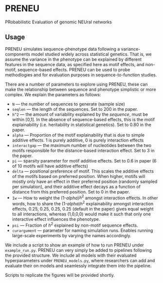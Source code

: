 # PRENEU
PRobabilistic Evaluation of genomic NEUral networks

## Usage
PRENEU simulates sequence-phenotype data following a variance-components model studied widely across statistical genetics. That is, we assume the variance in the phenotype can be explained by different features in the sequence data, as specified here as motif effects, and non-motif, sequence-based effects. PRENEU can be used to probe methodlogies and for evaluation purposes in sequence-to-function studies.

There are a number of parameters to explore using PRENEU, these can make the relationship between sequence and phenotype simplistic or more complex. We explain the parameters as follows:

* `N` &mdash; the number of sequences to generate (sample size)
* `seqlen` &mdash; the length of the sequences. Set to 200 in the paper.
* `h^2` &mdash; the amount of variability explained by the _sequence_, must be within [0,1]. In the absence of sequence-based effects, this is the motif explainability (i.e. heritability in statistical genetics). Set to 0.80 in the paper.
* `alpha` &mdash; Proportion of the motif explainability that is due to simple additive effects. 1 is purely additive, 0 is purely interaction effects
* `interactgap` &mdash; the maximum number of nucleotides between the two motifs responsible for the distance-based interaction effect. Set to 3 in the paper.
* `pi` &mdash; sparsity parameter for motif additive effects. Set to 0.6 in paper (6 of 10 motifs will have additive effects)
* `delta` &mdash; positional preference of motif. This scales the additive effects of the motifs based on preferred position. When higher, motifs will mostly only have an effect in their preferred position (randomly sampled per simulation), and their additive effect decays as a function of distance from this preferred position. Set to 0 in the paper.
* `Iw` &mdash; How to weight the (1-$alpha$)$h^2$ amongst interaction effects. In other words, how to share the (1-$alpha$)$h^2$ explainability amongst interaction effects, 0.25, 0.25, 0.25, 0.25 (default in the paper) gives equal weight to all interactions, whereas (1,0,0,0) would make it such that only one interactive effect influences the phenotype.
* `psi` &mdash; Fraction of $h^2$ explained by non-motif sequence effects.
* `curargument` &mdash; parameter for naming simulation runs. Enables running large-scale experiments by varying the names accordingly.


We include a script to show an example of how to run PRENEU under `example_run.py`. PRENEU can very simply be added to pipelines following the provided structure. We include all models with their evaluated hyperparameters under `PRENEU_models.py`, where researchers can add and evaluate their on models and seamlessly integrate them into the pipeline.



Scripts to replicate the figures will be provided shortly.

